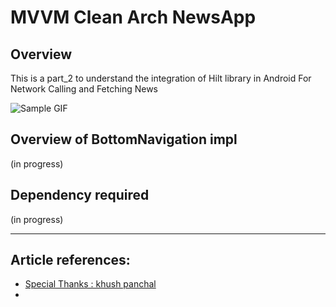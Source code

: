 # MVVM Clean Arch NewsApp

## Overview
This is a  part_2 to understand the integration of Hilt library in Android For Network Calling and Fetching News

![Sample GIF]([https://gifdb.com/images/high/emmitt-smith-two-peace-sign-zibr6uikcf1hvmaz.gif])

## Overview of BottomNavigation impl 
 (in progress)


## Dependency required
(in progress)
   


---
##  Article references:
- [Special Thanks : khush panchal](https://github.com/khushpanchal/NewsApp/tree/master)
- 
